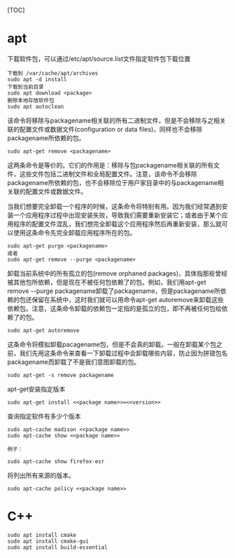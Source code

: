 [TOC]

# apt
下载软件包，可以通过/etc/apt/source.list文件指定软件包下载位置
```
下载到 /var/cache/apt/archives
sudo apt -d install
下载到当前目录
sudo apt download <package> 
删除本地存放软件包
sudo apt autoclean
```

该命令将移除与packagename相关联的所有二进制文件，但是不会移除与之相关联的配置文件或数据文件(configuration or data files)，同样也不会移除packagename所依赖的包。
```
sudo apt-get remove <packagename>
```

这两条命令是等价的。它们的作用是：移除与包packagename相关联的所有文件，这些文件包括二进制文件和全局配置文件。注意，该命令不会移除packagename所依赖的包，也不会移除位于用户家目录中的与packagename相关联的配置文件或数据文件。

当我们想要完全卸载一个程序的时候，这条命令将特别有用。因为我们经常遇到安装一个应用程序过程中出现安装失败，导致我们需要重新安装它；或者由于某个应用程序的配置文件混乱，我们想完全卸载这个应用程序然后再重新安装，那么就可以使用这条命令先完全卸载应用程序所在的包。

```
sudo apt-get purge <packagename>
或者
sudo apt-get remove --purge <packagename>
```
卸载当前系统中的所有孤立的包(remove orphaned packages)，具体指那些曾经被其他包所依赖，但是现在不被任何包依赖了的包。例如，我们用apt-get remove --purge packagename卸载了packagename，但是packagename所依赖的包还保留在系统中，这时我们就可以用命令apt-get autoremove来卸载这些依赖包。注意，这条命令卸载的依赖包一定指的是孤立的包，即不再被任何包给依赖了的包。
```
sudo apt-get autoremove
```
这条命令将模拟卸载pacagename包，但是不会真的卸载。一般在卸载某个包之前，我们先用这条命令来查看一下卸载过程中会卸载哪些内容，防止因为拼错包名packagename而卸载了不是我们意图卸载的包。
```
sudo apt-get -s remove packagename
```
apt-get安装指定版本
```
sudo apt-get install <<package name>>=<<version>>
```
查询指定软件有多少个版本
```
sudo apt-cache madison <<package name>>
sudo apt-cache show <<package name>>

例子：
 
sudo apt-cache show firefox-esr
```
将列出所有来源的版本。
```
sudo apt-cache policy <<package name>>
```

# C++

```
sudo apt install cmake
sudo apt install cmake-gui
sudo apt install build-essential
```



